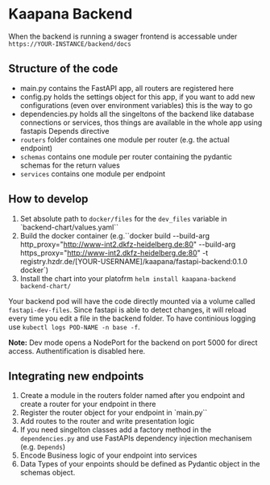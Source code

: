 Kaapana Backend
===============

When the backend is running a swager frontend is accessable under `https://YOUR-INSTANCE/backend/docs`

## Structure of the code

- main.py contains the FastAPI app, all routers are registered here
- config.py holds the settings object for this app, if you want to add new configurations (even over environment variables) this is the way to go
- dependencies.py holds all the singeltons of the backend like database connections or services, thos things are available in the whole app using fastapis Depends directive
- `routers` folder containes one module per router (e.g. the actual endpoint)
- `schemas` contains one module per router containing the pydantic schemas for the return values
- `services` contains one module per endpoint

## How to develop

1. Set absolute path to `docker/files` for the `dev_files` variable in  `backend-chart/values.yaml``
2. Build the docker container (e.g.``docker build --build-arg http_proxy="http://www-int2.dkfz-heidelberg.de:80" --build-arg https_proxy="http://www-int2.dkfz-heidelberg.de:80" -t registry.hzdr.de/[YOUR-USERNAME]/kaapana/fastapi-backend:0.1.0 docker`)
3. Install the chart into your platofrm `helm install kaapana-backend backend-chart/`

Your backend pod will have the code directly mounted via a volume called `fastapi-dev-files`. Since fastapi is able to detect changes, it will reload every time you edit a file in the backend folder. To have continious logging use `kubectl logs POD-NAME -n base -f`.

**Note:** Dev mode opens a NodePort for the backend on port 5000 for direct access. Authentification is disabled here.


## Integrating new endpoints

1. Create a module in the routers folder named after you endpoint and create a router for your endpoint in there
2. Register the router object for your endpoint in `main.py``
3. Add routes to the router and write presentation logic
4. If you need singelton classes add a factory method in the `dependencies.py` and use FastAPIs dependency injection mechanisem (e.g. `Depends`)
5. Encode Business logic of your endpoint into services
6. Data Types of your enpoints should be defined as Pydantic object in the schemas object.
